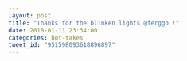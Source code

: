 ```yaml
---
layout: post
title: "Thanks for the blinken lights @ferggo !"
date: 2018-01-11 23:34:00
categories: hot-takes
tweet_id: "951598093618896897"
---
```



<!-- Original tweet: https://twitter.com/i/status/951598093618896897 -->